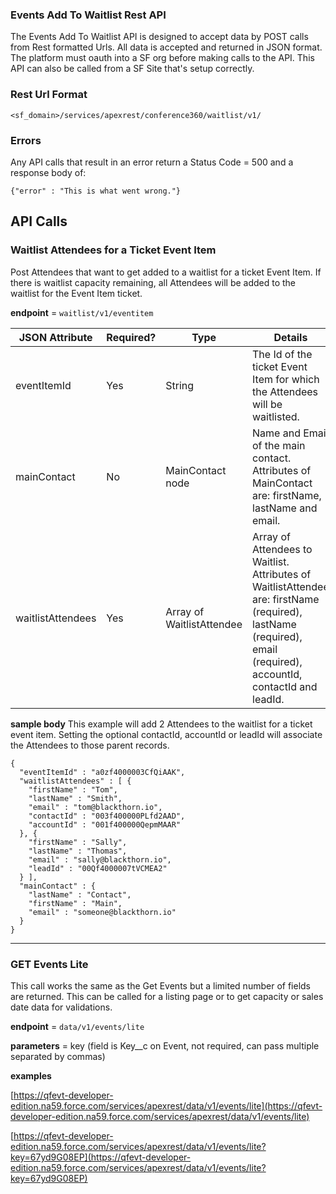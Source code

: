 ### Events Add To Waitlist Rest API
The Events Add To Waitlist API is designed to accept data by POST calls from Rest formatted Urls. All data is accepted and returned in JSON format. The platform must oauth into a SF org before making calls to the API. This API can also be called from a SF Site that's setup correctly.

### Rest Url Format
`<sf_domain>/services/apexrest/conference360/waitlist/v1/`

### Errors
Any API calls that result in an error return a Status Code = 500 and a response body of:

`{"error" : "This is what went wrong."}`

## API Calls

### Waitlist Attendees for a Ticket Event Item
Post Attendees that want to get added to a waitlist for a ticket Event Item. If there is waitlist capacity remaining, all Attendees will be added to the waitlist for the Event Item ticket.

**endpoint** = `waitlist/v1/eventitem`


JSON Attribute | Required? | Type | Details
----- | ----- | ----- | -----
eventItemId | Yes | String |The Id of the ticket Event Item for which the Attendees will be waitlisted.
mainContact | No | MainContact node | Name and Email of the main contact. Attributes of MainContact are: firstName, lastName and email.
waitlistAttendees | Yes | Array of WaitlistAttendee | Array of Attendees to Waitlist. Attributes of WaitlistAttendee are: firstName (required), lastName (required), email (required), accountId, contactId and leadId.


**sample body**
This example will add 2 Attendees to the waitlist for a ticket event item. Setting the optional contactId, accountId or leadId will associate the Attendees to those parent records.

```
{
  "eventItemId" : "a0zf4000003CfQiAAK",
  "waitlistAttendees" : [ {
    "firstName" : "Tom",
    "lastName" : "Smith",
    "email" : "tom@blackthorn.io",
    "contactId" : "003f400000PLfd2AAD",
    "accountId" : "001f400000QepmMAAR"
  }, {
    "firstName" : "Sally",
    "lastName" : "Thomas",
    "email" : "sally@blackthorn.io",
    "leadId" : "00Qf4000007tVCMEA2"
  } ],
  "mainContact" : {
    "lastName" : "Contact",
    "firstName" : "Main",
    "email" : "someone@blackthorn.io"
  }
}
```


***


### GET Events Lite
This call works the same as the Get Events but a limited number of fields are returned. This can be called for a listing page or to get capacity or sales date data for validations.

**endpoint** = `data/v1/events/lite`

**parameters** = key (field is Key__c on Event, not required, can pass multiple separated by commas)

**examples**

[https://qfevt-developer-edition.na59.force.com/services/apexrest/data/v1/events/lite](https://qfevt-developer-edition.na59.force.com/services/apexrest/data/v1/events/lite)

[https://qfevt-developer-edition.na59.force.com/services/apexrest/data/v1/events/lite?key=67yd9G08EP](https://qfevt-developer-edition.na59.force.com/services/apexrest/data/v1/events/lite?key=67yd9G08EP)

